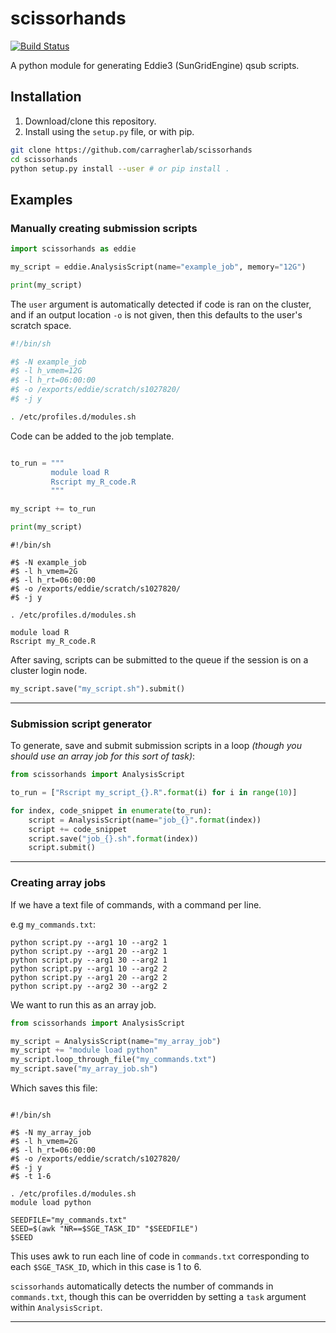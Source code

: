 # scissorhands

[![Build Status](https://travis-ci.org/CarragherLab/scissorhands.svg?branch=master)](https://travis-ci.org/CarragherLab/scissorhands)

A python module for generating Eddie3 (SunGridEngine) qsub scripts.

## Installation

1. Download/clone this repository.
2. Install using the `setup.py` file, or with pip.

```bash
git clone https://github.com/carragherlab/scissorhands
cd scissorhands
python setup.py install --user # or pip install .
```

## Examples

### Manually creating submission scripts

```python
import scissorhands as eddie

my_script = eddie.AnalysisScript(name="example_job", memory="12G")

print(my_script)
```

The `user` argument is automatically detected if code is ran on the cluster, and if an output location `-o` is not given, then this defaults to the user's scratch space.

```sh
#!/bin/sh

#$ -N example_job
#$ -l h_vmem=12G
#$ -l h_rt=06:00:00
#$ -o /exports/eddie/scratch/s1027820/
#$ -j y

. /etc/profiles.d/modules.sh
```

Code can be added to the job template.

```python

to_run = """
         module load R
         Rscript my_R_code.R
         """

my_script += to_run

print(my_script)
```

```shell
#!/bin/sh

#$ -N example_job
#$ -l h_vmem=2G
#$ -l h_rt=06:00:00
#$ -o /exports/eddie/scratch/s1027820/
#$ -j y

. /etc/profiles.d/modules.sh

module load R
Rscript my_R_code.R

```

After saving, scripts can be submitted to the queue if the session
is on a cluster login node.

```python
my_script.save("my_script.sh").submit()
```

------------

### Submission script generator

To generate, save and submit submission scripts in a loop *(though you should use an
array job for this sort of task)*:

```python
from scissorhands import AnalysisScript

to_run = ["Rscript my_script_{}.R".format(i) for i in range(10)]

for index, code_snippet in enumerate(to_run):
    script = AnalysisScript(name="job_{}".format(index))
    script += code_snippet
    script.save("job_{}.sh".format(index))
    script.submit()
```

------------

### Creating array jobs

If we have a text file of commands, with a command per line.

e.g `my_commands.txt`:

```shell
python script.py --arg1 10 --arg2 1
python script.py --arg1 20 --arg2 1
python script.py --arg1 30 --arg2 1
python script.py --arg1 10 --arg2 2
python script.py --arg1 20 --arg2 2
python script.py --arg2 30 --arg2 2
```

We want to run this as an array job.

```python
from scissorhands import AnalysisScript

my_script = AnalysisScript(name="my_array_job")
my_script += "module load python"
my_script.loop_through_file("my_commands.txt")
my_script.save("my_array_job.sh")
```

Which saves this file:

```shell

#!/bin/sh

#$ -N my_array_job
#$ -l h_vmem=2G
#$ -l h_rt=06:00:00
#$ -o /exports/eddie/scratch/s1027820/
#$ -j y
#$ -t 1-6

. /etc/profiles.d/modules.sh
module load python

SEEDFILE="my_commands.txt"
SEED=$(awk "NR==$SGE_TASK_ID" "$SEEDFILE")
$SEED

```

This uses awk to run each line of code in `commands.txt` corresponding to each `$SGE_TASK_ID`, which in this case is 1 to 6.

`scissorhands` automatically detects the number of commands in `commands.txt`,
though this can be overridden by setting a `task` argument within
`AnalysisScript`.

------------

